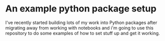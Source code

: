 # An example python package setup

I've recently started building lots of my work into Python packages after migrating away from working with notebooks and i'm going to use this repository to do some examples of how to set stuff up and get it working.
